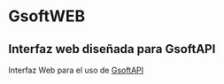# GsoftWEB

## Interfaz web diseñada para GsoftAPI 

Interfaz Web para el uso de [GsoftAPI](https://github.com/maletil/GsoftAPI)


